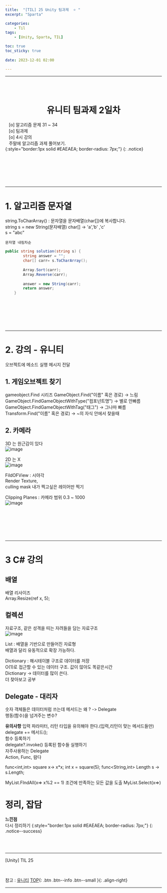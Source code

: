 ```yaml
---
title:  "[TIL] 25 Unity 팀과제  ⭐ "
excerpt: "Sparta"

categories:
    - Til
tags:
    - [Unity, Sparta, TIL]

toc: true
toc_sticky: true
 
date: 2023-12-01 02:00

---
```

- - -


<BR><BR>


<center><H1>  유니티 팀과제 2일차 </H1></center>

&nbsp;&nbsp; [o] 알고리즘 문제   31 ~ 34    
&nbsp;&nbsp; [o] 팀과제   
&nbsp;&nbsp; [o] 4시 강의   
&nbsp;&nbsp; 주말에 알고리즘 과제 풀어보기.  
{:style="border:1px solid #EAEAEA; border-radius: 7px;"}
{: .notice}  

<br><br><br><br><br>
- - - 

# 1. 알고리즘 문자열
string.ToCharArray() :  문자열을 문자배열(char[])에 복사합니다.  
string s = new String(문자배열) char[]   -> 'a','b' ,'c'  
s = "abc"
<div class="notice--primary" markdown="1"> 

`문자열 내림차순`
```c# 
public string solution(string s) {
        string answer = "";
        char[] carr= s.ToCharArray();
        
        Array.Sort(carr);
        Array.Reverse(carr);
        
        answer = new String(carr);
        return answer;
    }
```
</div>

<br><br><br><br><br>
- - - 

# 2. 강의 - 유니티  
오브젝트에 메소드 실행 메시지 전달

## 1. 게임오브젝트 찾기
gameobject.Find 시리즈
GameObject.Find("이름" 혹은 경로) -> 느림
GameObject.FindGameObjectWithType("컴포넌트명") -> 별로 안빠름
GameObject.FindGameObjectWithTag("태그") -> 그나마 빠름
Transform.Find("이름" 혹은 경로)  -> ~의 자식 안에서 찾을때

## 2. 카메라
3D 는 원근감이 있다  
![image](https://github.com/levell1/levell1.github.io/assets/96651722/d6d8f31a-e618-4302-83fd-4c74001c9629)


2D 는 X  
![image](https://github.com/levell1/levell1.github.io/assets/96651722/eaed8fa8-5573-4b17-a1e5-8c53b0f52ad2)


FildOFView : 시야각  
Render Texture,  
culling mask 내가 찍고싶은 레이어만 찍기  

Clipping Planes : 카메라 범위 0.3 ~ 1000  
![image](https://github.com/levell1/levell1.github.io/assets/96651722/6540ccc2-10ef-406d-8a35-4c61870f4d06)

<br><br><br><br><br>
- - - 

# 3 C# 강의


## 배열

배열 리사이즈  
Array.Resize(ref x, 5);


## 컬렉션
자료구조, 같은 성격을 띠는 자려들을 담는 자료구조  
![image](https://github.com/levell1/levell1.github.io/assets/96651722/44fbc49a-38a4-4276-af37-7a589aa751cb)

List : 배열을 기반으로 만들어진 자료형  
배열과 달리 유동적으로 확장 가능하다.  

Dictionary : 해시테이블 구조로 데이터를 저장  
O(1)로 접근할 수 있는 데이터 구조. 값이 많아도 똑같은시간  
Dictionary -> 데이터를 많이 쓴다.  
더 찾아보고 공부  

## Delegate - 대리자
숫자 객체들은 데이터처럼 쓰는데 메서드는 왜 ? -> Delegate   
행동(함수)을 넘겨주는 변수?  

**유의사항**
입력 파라미터, 리턴 타입을 유의해야 한다.(입력,리턴이 맞는 메서드들만)    
delegate += 메서드();  
함수 등록하기  
delegate?.invoke() 등록된 함수들 실행하기  
자주사용하는 Delegate  
Action, Func, 람다  

func<int,int> square x-> x*x;
int x = square(5);
func<String,int> Length s -> s.Length;

MyList.FIndAll(x=> x%2 == 1) 조건에 만족하는 모든 값을 도출
MyList.Select(x=>) 


# 정리, 잡담

**느낀점**  
다시 정리하기
{:style="border:1px solid #EAEAEA; border-radius: 7px;"}
{: .notice--success}


<br><br>
- - - 

[Unity] TIL 25

<br>

참고 : [유니티](https://docs.unity3d.com/kr/)
[TOP](#){: .btn .btn--info .btn--small }{: .align-right}
<br>
- - -
